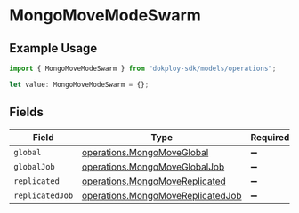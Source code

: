 # MongoMoveModeSwarm

## Example Usage

```typescript
import { MongoMoveModeSwarm } from "dokploy-sdk/models/operations";

let value: MongoMoveModeSwarm = {};
```

## Fields

| Field                                                                                  | Type                                                                                   | Required                                                                               | Description                                                                            |
| -------------------------------------------------------------------------------------- | -------------------------------------------------------------------------------------- | -------------------------------------------------------------------------------------- | -------------------------------------------------------------------------------------- |
| `global`                                                                               | [operations.MongoMoveGlobal](../../models/operations/mongomoveglobal.md)               | :heavy_minus_sign:                                                                     | N/A                                                                                    |
| `globalJob`                                                                            | [operations.MongoMoveGlobalJob](../../models/operations/mongomoveglobaljob.md)         | :heavy_minus_sign:                                                                     | N/A                                                                                    |
| `replicated`                                                                           | [operations.MongoMoveReplicated](../../models/operations/mongomovereplicated.md)       | :heavy_minus_sign:                                                                     | N/A                                                                                    |
| `replicatedJob`                                                                        | [operations.MongoMoveReplicatedJob](../../models/operations/mongomovereplicatedjob.md) | :heavy_minus_sign:                                                                     | N/A                                                                                    |